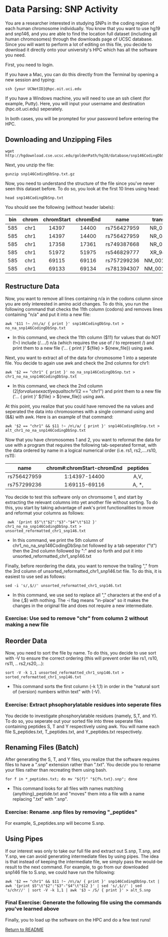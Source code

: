 Data Parsing: SNP Activity
==============

You are a researcher interested in studying SNPs in the coding region of each human chromosome individually. You know that you want to use hg19 and snp146, and you are able to find the location full dataset (including all human chromosomes) through the downloads page of UCSC database. Since you will want to perform a lot of editing on this file, you decide to download it directly onto your university's HPC which has all the software you need. 

First, you need to login. 

If you have a Mac, you can do this directly from the Terminal by opening a new session and typing:

```
ssh {your UCNetID}@hpc.oit.uci.edu
```

If you have a Windows machine, you will need to use an ssh client (for example, Putty). Here, you will input your username and destination (hpc.oit.uci.edu) seperately.

In both cases, you will be prompted for your password before entering the HPC.


 <a name="download"></a>
Downloading and Unzipping Files
------

```
wget http://hgdownload.cse.ucsc.edu/goldenPath/hg38/database/snp146CodingDbSnp.txt.gz
```

Next, you unzip the file:

```
gunzip snp146CodingDbSnp.txt.gz
```

Now, you need to understand the structure of the file since you've never seen this dataset before. To do so, you look at the first 10 lines using head:

```
head snp146CodingDbSnp.txt
```

You should see the following (without header labels):

| bin | chrom | chromStart | chromEnd | name | transcript | frame | alleleCount | funcCodes | alleles | codons | peptides
| :---: | :---: | :---: | :---: | :---: | :---: | :---: | :---: | :---: | :---: | :---: | :---: |
| 585	| chr1 | 14397  | 14400	| rs756427959	| NR_024540	| n/a	| 1	| 45,	| -,	| n/a,	| n/a, |
| 585	| chr1 | 14397	| 14400	| rs756427959	| NR_046018 | 	n/a	| 1	| 45,	| -,	| n/a,	| n/a, |
| 585	| chr1 | 17358	| 17361	| rs749387668	| NR_024540	| n/a	| 1	| 45,	| -,	| n/a,	| n/a, |
| 585	| chr1 | 51972	| 51975	| rs546829777	| XR_948874	| n/a	| 1	| 45,	| -,	| n/a,	| n/a, |
| 585	| chr1 | 69115	| 69116	| rs757299236	| NM_001005484	| 2	| 2	| 8,42,	| G,A,	| GGT,GAT, | 	G,D, |
| 585	| chr1 | 69133	| 69134	| rs781394307	| NM_001005484	| 2	| 2	| 8,42,	| A,G,	| GAA,GGA, | 	E,G, |

 <a name="restructure"></a>
Restructure Data
------

Now, you want to remove all lines containing n/a in the codons column since you are only interested in amino acid changes. To do this, you run the following command that checks the 11th column (codons) and removes lines containing "n/a" and put it into a new file:

```
awk '$11 !~ /n\/a/ { print }' snp146CodingDbSnp.txt > no_na_snp146CodingDbSnp.txt 
```
* In this command, we check the 11th column ($11) for values that do NOT (!~) include (/..../) n/a (which requires the use of \/ to represent /) and print them to a new file ('... { print }' ${file} > ${new_file}) using awk.

Next, you want to extract all of the data for chromosome 1 into a seperate file. You decide to again use awk and check the 2nd columns for chr1:

```
awk '$2 == "chr1" { print }' no_na_snp146CodingDbSnp.txt > chr1_no_na_snp146CodingDbSnp.txt
```
* In this command, we check the 2nd column ($2) for values exactly equal to chr1 ($2 == "chr1") and print them to a new file ('... { print }' ${file} > ${new_file}) using awk.

At this point, you realize that you could have removed the na values and seperated the data into chromosomes with a single command using and (&&) with awk. Here is an example of that command:

```
awk '$2 == "chr1" && $11 !~ /n\/a/ { print }' snp146CodingDbSnp.txt > alt_chr1_no_na_snp146CodingDbSnp.txt
```

Now that you have chromosomes 1 and 2, you want to reformat the data for use with a program that requires the following tab-seperated format, with the data ordered by name in a logical numerical order (i.e. rs1, rs2,....rs10, rs11):

| name | chrom#:chromStart-chromEnd | peptides
| :---: | :---: | :---: | 
| rs756427959	| 1:14397-14400 | A,V,
| rs757299236	| 1:69115-69116| A, *,

You decide to test this software only on chromsome 1, and start by extracting the relevant columns into yet another file without sorting. To do this, you start by taking advantage of awk's print functionalities to move and reformat your columns as follows:

```
 awk '{print $5"\t"$2":"$3"-"$4"\t"$12 }' chr1_no_na_snp146CodingDbSnp.txt > unsorted_reformatted_chr1_snp146.txt
```
* In this command, we print the 5th column of chr1_no_na_snp146CodingDbSnp.txt followed by a tab seperator ("\t") then the 2nd column followed by ":" and so forth and put it into unsorted_reformatted_chr1_snp146.txt

Finally, before reordering the data, you want to remove the trailing "," from the 3rd column of unsorted_reformatted_chr1_snp146.txt file. To do this, it is easiest to use sed as follows:

```
sed -i 's/,$//' unsorted_reformatted_chr1_snp146.txt
```
* In this command, we use sed to replace all "," characters at the end of a line (,$) with nothing. The -i flag means "in-place" so it makes the changes in the original file and does not require a new intermediate. 

### Exercise: Use sed to remove "chr" from column 2 without making a new file

 <a name="reorder"></a>
Reorder Data
------

Now, you need to sort the file by name. To do this, you decide to use sort with -V to ensure the correct ordering (this will prevent order like rs1, rs10, rs11, .. rs2,rs20,...):

```
sort -V -k 1,1 unsorted_reformatted_chr1_snp146.txt > sorted_reformatted_chr1_snp146.txt
```
* This command sorts the first column (-k 1,1) in order in the "natural sort of (version) numbers within text" with (-V). 


### Exercise: Extract phsophorylatable residues into seperate files

You decide to investigate phosphorylatable residues (namely, S,T, and Y). To do so, you seperate out your sorted file into three seperate files containing peptides S, T and Y respectively using awk. You will name each file S_peptides.txt, T_peptides.txt, and Y_peptides.txt respectively.

 <a name="rename"></a>
Renaming Files (Batch)
------
After generating the S, T, and Y files, you realize that the software requires files to have a ".snp" extension rather than ".txt". You decide you to rename your files rather than recreating them using bash.

```
for f in *_peptides.txt; do mv "${f}" "${f%.txt}.snp"; done
```
* This command looks for all files with names matching {anything}_peptide.txt and "moves" them into a file with a name replacing ".txt" with ".snp".

### Exercise: Rename .snp files by removing "_peptides" 
For example, S_peptides.snp will become S.snp.

Using Pipes
------
If our interest was only to take our full file and extract out S.snp, T.snp, and Y.snp, we can avoid generating intermediate files by using pipes. The idea is that instead of keeping the intermediate file, we simply pass the would-be result to the next command. For example, to go from our downloaded snp146 file to S.snp, we could have run the following:

```
awk '$2 == "chr1" && $11 !~ /n\/a/ { print }' snp146CodingDbSnp.txt |  awk '{print $5"\t"$2":"$3"-"$4"\t"$12 }' | sed 's/,$//' | sed 's/chr//' | sort -V -k 1,1 | awk '$3 ~ /S/ { print }' > alt_S.snp
```

### Final Exercise: Generate the following file using the commands you've learned above


Finally, you to load up the software on the HPC and do a few test runs!

[Return to README](https://github.com/KerriganBlake/General_HPC_Use_Tutorial/blob/master/README.md)
